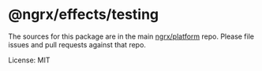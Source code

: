 @ngrx/effects/testing
=======

The sources for this package are in the main [ngrx/platform](https://github.com/ngrx/platform) repo. Please file issues and pull requests against that repo.

License: MIT
